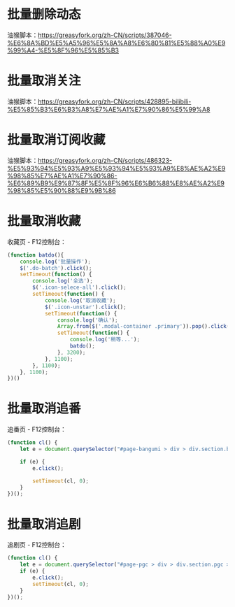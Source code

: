 # 批量删除动态

油猴脚本：https://greasyfork.org/zh-CN/scripts/387046-%E6%8A%BD%E5%A5%96%E5%8A%A8%E6%80%81%E5%88%A0%E9%99%A4-%E5%8F%96%E5%85%B3

# 批量取消关注

油猴脚本：https://greasyfork.org/zh-CN/scripts/428895-bilibili-%E5%85%B3%E6%B3%A8%E7%AE%A1%E7%90%86%E5%99%A8

# 批量取消订阅收藏

油猴脚本：https://greasyfork.org/zh-CN/scripts/486323-%E5%93%94%E5%93%A9%E5%93%94%E5%93%A9%E8%AE%A2%E9%98%85%E7%AE%A1%E7%90%86-%E6%89%B9%E9%87%8F%E5%8F%96%E6%B6%88%E8%AE%A2%E9%98%85%E5%90%88%E9%9B%86

# 批量取消收藏

收藏页 - F12控制台：

```js
(function batdo(){
    console.log('批量操作');
    $('.do-batch').click();
    setTimeout(function() {
        console.log('全选');
        $('.icon-selece-all').click();
        setTimeout(function() {
            console.log('取消收藏');
            $('.icon-unstar').click();
            setTimeout(function() {
                console.log('确认');
                Array.from($('.modal-container .primary')).pop().click();
                setTimeout(function() {
                    console.log('稍等...');
                    batdo();
                }, 3200);
            }, 1100);
        }, 1100);  
    }, 1100);
})()
```

# 批量取消追番

追番页 - F12控制台：

```js
(function cl() {
    let e = document.querySelector("#page-bangumi > div > div.section.bangumi > div > div > ul > li:nth-child(1) > div > ul > li:nth-child(4)");

    if (e) {
        e.click();

        setTimeout(cl, 0);
    }
})();
```


# 批量取消追剧

追剧页 - F12控制台：

```js
(function cl() {
    let e = document.querySelector("#page-pgc > div > div.section.pgc > div > div > ul > li:nth-child(1) > div > ul > li:nth-child(4)");
    if (e) {
        e.click();
        setTimeout(cl, 0);
    }
})();

```

